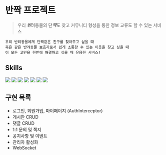 # 반짝 프로젝트
>  우리 ***반***려동물의 단***짝***도 찾고 커뮤니티 형성을 통한 정보 교류도 할 수 있는 서비스

    우리 반려동물에게 단짝같은 친구를 찾아주고 싶을 때
    혹은 같은 반려동물 보호자로서 쉽게 소통할 수 있는 이웃을 찾고 싶을 때
    이 모든 고민을 한번에 해결하고 싶을 때 유용한 서비스!

## Skills
<img src="https://img.shields.io/badge/Language-Java%2011-orange"/> <img src="https://img.shields.io/badge/Spring-6DB33F?style=flat&logo=Spring&logoColor=white"/>
<img src="https://img.shields.io/badge/JavaScript-F7DF1E?style=flat&logo=JavaScript&logoColor=white"/> <img src="https://img.shields.io/badge/MySQL-4479A1?style=flat&logo=MySQL&logoColor=white"/>
<img src="https://img.shields.io/badge/Apache Tomcat-F8DC75?style=flat&logo=Apache Tomcat&logoColor=white"/> <img src="https://img.shields.io/badge/Git-F05032?style=flat&logo=Git&logoColor=white"/> <img src="https://img.shields.io/badge/GitHub-181717?style=flat&logo=GitHub&logoColor=white"/>




## 구현 목록
- 로그인, 회원가입, 마이페이지 (AuthInterceptor)
- 게시판 CRUD
- 댓글 CRUD
- 1:1 문의 및 쪽지
- 공지사항 및 이벤트
- 관리자 활성화
- WebSocket

